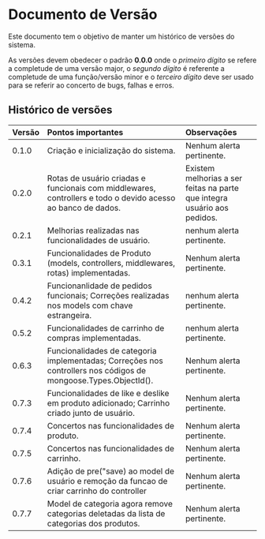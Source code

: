 # Documento de Versão
Este documento tem o objetivo de manter um histórico de versões do sistema.

As versões devem obedecer o padrão **0.0.0** onde o *primeiro dígito* se refere a completude de uma versão major, o *segundo dígito* é referente a completude de uma função/versão minor e o *terceiro dígito* deve ser usado para se referir ao concerto de bugs, falhas e erros.

## Histórico de versões
| Versão | Pontos importantes | Observações |
|--------|:-------------------|:------------|
| 0.1.0 | Criação e inicialização do sistema. | Nenhum alerta pertinente. |
| 0.2.0 | Rotas de usuário criadas e funcionais com middlewares, controllers e todo o devido acesso ao banco de dados. | Existem melhorias a ser feitas na parte que integra usuário aos pedidos. |
| 0.2.1 | Melhorias realizadas nas funcionalidades de usuário. | nenhum alerta pertinente. |
| 0.3.1 | Funcionalidades de Produto (models, controllers, middlewares, rotas) implementadas. | Nenhum alerta pertinente. |
| 0.4.2 | Funcionanlidade de pedidos funcionais; Correções realizadas nos models com chave estrangeira. | nenhum alerta pertinente. |
| 0.5.2 | Funcionalidades de carrinho de compras implementadas. | nenhum alerta pertinente. |
| 0.6.3 | Funcionalidades de categoria implementadas; Correções nos controllers nos códigos de mongoose.Types.ObjectId(). | Nenhum alerta pertinente. |
| 0.7.3 | Funcionalidades de like e deslike em produto adicionado; Carrinho criado junto de usuário. | Nenhum alerta pertinente. |
| 0.7.4 | Concertos nas funcionalidades de produto. | Nenhum alerta pertinente. |
| 0.7.5 | Concertos nas funcionalidades de carrinho. | Nenhum alerta pertinente. |
| 0.7.6 | Adição de pre("save) ao model de usuário e remoção da funcao de criar carrinho do controller | Nenhum alerta pertinente. |
| 0.7.7 | Model de categoria agora remove categorias deletadas da lista de categorias dos produtos. | Nenhum alerta pertinente. |